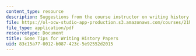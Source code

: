 ```yaml
---
content_type: resource
description: Suggestions from the course instructor on writing history papers.
file: https://ol-ocw-studio-app-production.s3.amazonaws.com/courses/21h-s01-food-in-american-history-fall-2014/83c15a770012b087423c5e92552d2015_MIT21H_S01F14_Tip_for_Wri.pdf
file_type: application/pdf
resourcetype: Document
title: Some Tips for Writing History Papers
uid: 83c15a77-0012-b087-423c-5e92552d2015
---
```

